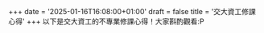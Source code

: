 +++
date = '2025-01-16T16:08:00+01:00'
draft = false
title = '交大資工修課心得'
+++
以下是交大資工的不專業修課心得！大家斟酌觀看:P